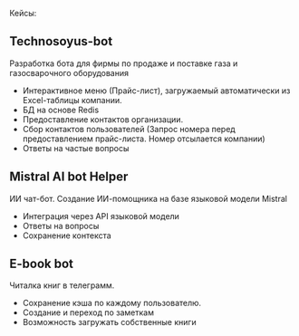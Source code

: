 Кейсы:

<h2><b>Technosoyus-bot</b></h2>

Разработка бота для фирмы по продаже и поставке газа и газосварочного оборудования

- Интерактивное меню (Прайс-лист), загружаемый автоматически из Excel-таблицы компании.
- БД на основе Redis
- Предоставление контактов организации.
- Сбор контактов пользователей (Запрос номера перед предоставлением прайс-листа. Номер отсылается компании)
- Ответы на частые вопросы


<h2><b>Mistral AI bot Helper</b></h2>

ИИ чат-бот. Создание ИИ-помощника на базе языковой модели Mistral 

- Интеграция через API языковой модели
- Ответы на вопросы
- Сохранение контекста

<h2><b>E-book bot</b></h2>

Читалка книг в телеграмм.

- Сохранение кэша по каждому пользователю.
- Создание и переход по заметкам
- Возможность загружать собственные книги

